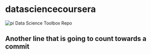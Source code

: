 # datasciencecoursera 
![pi](http://quicklatex.com/cache3/34/ql_001587f7a7d0838afdda3589c8047d34_l3.png)
Data Science Toolbox Repo

## Another line that is going to count towards a commit
